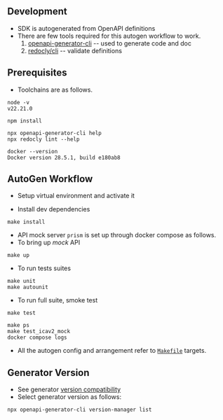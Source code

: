 ## Development

- SDK is autogenerated from OpenAPI definitions
- There are few tools required for this autogen workflow to work.
    1. [openapi-generator-cli](https://github.com/OpenAPITools/openapi-generator-cli) -- used to generate code and doc
    2. [redocly/cli](https://github.com/Redocly/redocly-cli) -- validate definitions

## Prerequisites

- Toolchains are as follows.

```
node -v
v22.21.0

npm install

npx openapi-generator-cli help
npx redocly lint --help

docker --version
Docker version 28.5.1, build e180ab8
```

## AutoGen Workflow

- Setup virtual environment and activate it

- Install dev dependencies
```commandline
make install
```

- API mock server `prism` is set up through docker compose as follows.
- To bring up _mock_ API
```commandline
make up
```

- To run tests suites
```commandline
make unit
make autounit
```

- To run full suite, smoke test
```commandline
make test
```

```
make ps
make test_icav2_mock
docker compose logs
```
- All the autogen config and arrangement refer to [`Makefile`](https://github.com/umccr/libica/blob/main/Makefile) targets.

## Generator Version

- See generator [version compatibility](https://github.com/OpenAPITools/openapi-generator#11---compatibility)
- Select generator version as follows:

```
npx openapi-generator-cli version-manager list
```
